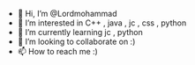 - 👋 Hi, I’m @Lordmohammad
- 👀 I’m interested in C++ , java , jc , css , python
- 🌱 I’m currently learning jc , python
- 💞️ I’m looking to collaborate on :)
- 📫 How to reach me :)

<!---
Lordmohammad/Lordmohammad is a ✨ special ✨ repository because its `README.md` (this file) appears on your GitHub profile.
You can click the Preview link to take a look at your changes.
--->
